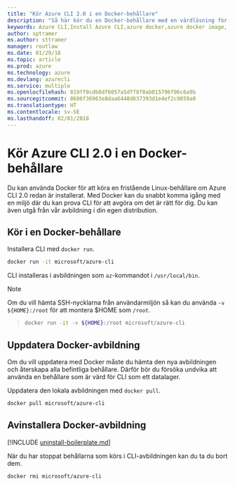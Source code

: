 ```yaml
---
title: "Kör Azure CLI 2.0 i en Docker-behållare"
description: "Så här kör du en Docker-behållare med en värdlösning för Azure CLI 2.0"
keywords: Azure CLI,Install Azure CLI,azure docker,azure docker image,
author: sptramer
ms.author: sttramer
manager: routlaw
ms.date: 01/29/18
ms.topic: article
ms.prod: azure
ms.technology: azure
ms.devlang: azurecli
ms.service: multiple
ms.openlocfilehash: 819ff0cdb0df6057a5dff8f8ab015796f06c6a9b
ms.sourcegitcommit: 8606f36963e8daa6448d637393d1e4ef2c9859a0
ms.translationtype: HT
ms.contentlocale: sv-SE
ms.lasthandoff: 02/01/2018
---
```

# <a name="run-azure-cli-20-in-a-docker-container"></a>Kör Azure CLI 2.0 i en Docker-behållare

Du kan använda Docker för att köra en fristående Linux-behållare om Azure CLI 2.0 redan är installerat. Med Docker kan du snabbt komma igång med en miljö där du kan prova CLI för att avgöra om det är rätt för dig. Du kan även utgå från vår avbildning i din egen distribution.

## <a name="run-in-a-docker-container"></a>Kör i en Docker-behållare

Installera CLI med `docker run`.

   ```bash
   docker run -it microsoft/azure-cli
   ```

CLI installeras i avbildningen som `az`-kommandot i `/usr/local/bin`.

> [!NOTE]
> Om du vill hämta SSH-nycklarna från användarmiljön så kan du använda `-v ${HOME}:/root` för att montera $HOME som `/root`.

> ```bash
> docker run -it -v ${HOME}:/root microsoft/azure-cli
> ```

## <a name="update-docker-image"></a>Uppdatera Docker-avbildning

Om du vill uppdatera med Docker måste du hämta den nya avbildningen och återskapa alla befintliga behållare. Därför bör du försöka undvika att använda en behållare som är värd för CLI som ett datalager.

Uppdatera den lokala avbildningen med `docker pull`.

```bash
docker pull microsoft/azure-cli
```

## <a name="uninstall-docker-image"></a>Avinstallera Docker-avbildning

[!INCLUDE [uninstall-boilerplate.md](includes/uninstall-boilerplate.md)]

När du har stoppat behållarna som körs i CLI-avbildningen kan du ta du bort dem.

```bash
docker rmi microsoft/azure-cli
```
